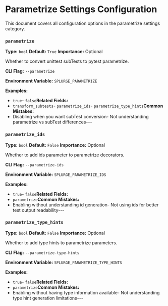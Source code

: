 # Parametrize Settings Configuration

This document covers all configuration options in the parametrize settings category.

### `parametrize`

**Type:** `bool`
**Default:** `True`
**Importance:** Optional

Whether to convert unittest subTests to pytest parametrize.

**CLI Flag:** `--parametrize`

**Environment Variable:** `SPLURGE_PARAMETRIZE`

**Examples:**
- `true`- `false`**Related Fields:**
- `transform_subtests`- `parametrize_ids`- `parametrize_type_hints`**Common Mistakes:**
- Disabling when you want subTest conversion- Not understanding parametrize vs subTest differences---

### `parametrize_ids`

**Type:** `bool`
**Default:** `False`
**Importance:** Optional

Whether to add ids parameter to parametrize decorators.

**CLI Flag:** `--parametrize-ids`

**Environment Variable:** `SPLURGE_PARAMETRIZE_IDS`

**Examples:**
- `true`- `false`**Related Fields:**
- `parametrize`**Common Mistakes:**
- Enabling without understanding id generation- Not using ids for better test output readability---

### `parametrize_type_hints`

**Type:** `bool`
**Default:** `False`
**Importance:** Optional

Whether to add type hints to parametrize parameters.

**CLI Flag:** `--parametrize-type-hints`

**Environment Variable:** `SPLURGE_PARAMETRIZE_TYPE_HINTS`

**Examples:**
- `true`- `false`**Related Fields:**
- `parametrize`**Common Mistakes:**
- Enabling without having type information available- Not understanding type hint generation limitations---


